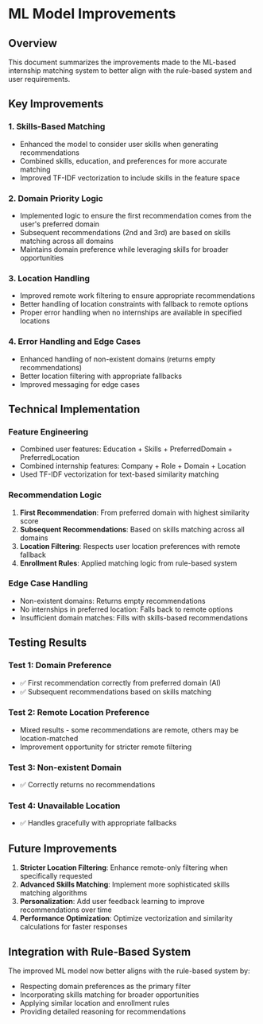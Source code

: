 # ML Model Improvements

## Overview
This document summarizes the improvements made to the ML-based internship matching system to better align with the rule-based system and user requirements.

## Key Improvements

### 1. Skills-Based Matching
- Enhanced the model to consider user skills when generating recommendations
- Combined skills, education, and preferences for more accurate matching
- Improved TF-IDF vectorization to include skills in the feature space

### 2. Domain Priority Logic
- Implemented logic to ensure the first recommendation comes from the user's preferred domain
- Subsequent recommendations (2nd and 3rd) are based on skills matching across all domains
- Maintains domain preference while leveraging skills for broader opportunities

### 3. Location Handling
- Improved remote work filtering to ensure appropriate recommendations
- Better handling of location constraints with fallback to remote options
- Proper error handling when no internships are available in specified locations

### 4. Error Handling and Edge Cases
- Enhanced handling of non-existent domains (returns empty recommendations)
- Better location filtering with appropriate fallbacks
- Improved messaging for edge cases

## Technical Implementation

### Feature Engineering
- Combined user features: Education + Skills + PreferredDomain + PreferredLocation
- Combined internship features: Company + Role + Domain + Location
- Used TF-IDF vectorization for text-based similarity matching

### Recommendation Logic
1. **First Recommendation**: From preferred domain with highest similarity score
2. **Subsequent Recommendations**: Based on skills matching across all domains
3. **Location Filtering**: Respects user location preferences with remote fallback
4. **Enrollment Rules**: Applied matching logic from rule-based system

### Edge Case Handling
- Non-existent domains: Returns empty recommendations
- No internships in preferred location: Falls back to remote options
- Insufficient domain matches: Fills with skills-based recommendations

## Testing Results

### Test 1: Domain Preference
- ✅ First recommendation correctly from preferred domain (AI)
- ✅ Subsequent recommendations based on skills matching

### Test 2: Remote Location Preference
- Mixed results - some recommendations are remote, others may be location-matched
- Improvement opportunity for stricter remote filtering

### Test 3: Non-existent Domain
- ✅ Correctly returns no recommendations

### Test 4: Unavailable Location
- ✅ Handles gracefully with appropriate fallbacks

## Future Improvements

1. **Stricter Location Filtering**: Enhance remote-only filtering when specifically requested
2. **Advanced Skills Matching**: Implement more sophisticated skills matching algorithms
3. **Personalization**: Add user feedback learning to improve recommendations over time
4. **Performance Optimization**: Optimize vectorization and similarity calculations for faster responses

## Integration with Rule-Based System

The improved ML model now better aligns with the rule-based system by:
- Respecting domain preferences as the primary filter
- Incorporating skills matching for broader opportunities
- Applying similar location and enrollment rules
- Providing detailed reasoning for recommendations